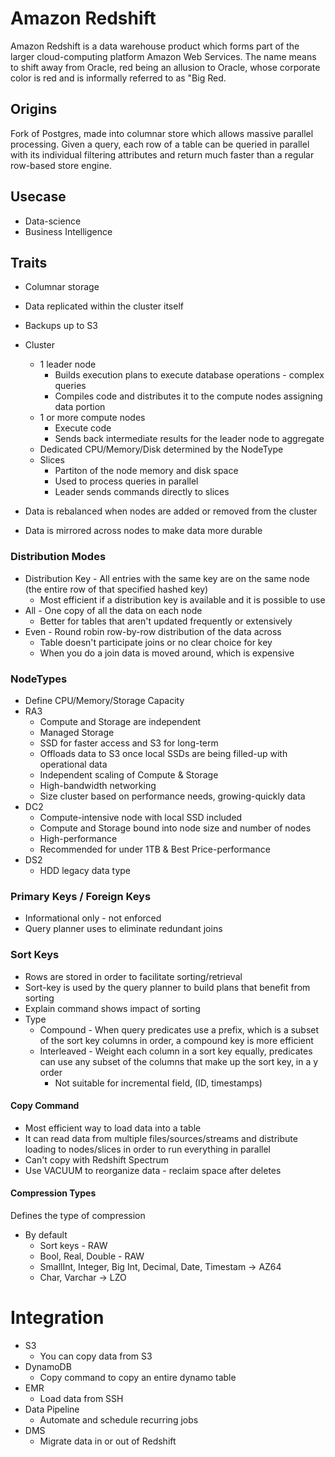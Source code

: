 # Amazon Redshift

Amazon Redshift is a data warehouse product which forms part of the larger cloud-computing platform Amazon Web Services. The name means to shift away from Oracle, red being an allusion to Oracle, whose corporate color is red and is informally referred to as "Big Red.

## Origins

Fork of Postgres, made into columnar store which allows massive parallel processing. Given a query, each row of a table can be queried in parallel with its individual filtering attributes and return much faster than a regular row-based store engine.

## Usecase

* Data-science
* Business Intelligence

## Traits

* Columnar storage
* Data replicated within the cluster itself
* Backups up to S3
* Cluster
  * 1 leader node
    * Builds execution plans to execute database operations - complex queries
    * Compiles code and distributes it to the compute nodes assigning data portion
  * 1 or more compute nodes
    * Execute code
    * Sends back intermediate results for the leader node to aggregate
   * Dedicated CPU/Memory/Disk determined by the NodeType
   * Slices
     * Partiton of the node memory and disk space
     * Used to process queries in parallel
     * Leader sends commands directly to slices

* Data is rebalanced when nodes are added or removed from the cluster
* Data is mirrored across nodes to make data more durable

### Distribution Modes

* Distribution Key - All entries with the same key are on the same node (the entire row of that specified hashed key)
  * Most efficient if a distribution key is available and it is possible to use
* All - One copy of all the data on each node
  * Better for tables that aren't updated frequently or extensively
* Even - Round robin row-by-row distribution of the data across
  * Table doesn't participate joins or no clear choice for key
  * When you do a join data is moved around, which is expensive

### NodeTypes

* Define CPU/Memory/Storage Capacity
* RA3
  * Compute and Storage are independent
  * Managed Storage
  * SSD for faster access and S3 for long-term
  * Offloads data to S3 once local SSDs are being filled-up with operational data
  * Independent scaling of Compute & Storage
  * High-bandwidth networking
  * Size cluster based on performance needs, growing-quickly data
* DC2
  * Compute-intensive node with local SSD included
  * Compute and Storage bound into node size and number of nodes
  * High-performance
  * Recommended for under 1TB & Best Price-performance
* DS2
  * HDD legacy data type

### Primary Keys / Foreign Keys

* Informational only - not enforced
* Query planner uses to eliminate redundant joins

### Sort Keys

* Rows are stored in order to facilitate sorting/retrieval
* Sort-key is used by the query planner to build plans that benefit from sorting
* Explain command shows impact of sorting
* Type
  * Compound - When query predicates use a prefix, which is a subset of the sort key columns in order, a compound key is more efficient
  * Interleaved - Weight each column in a sort key equally, predicates can use any subset of the columns that make up the sort key, in a y order
    * Not suitable for incremental field, (ID, timestamps)

#### Copy Command

* Most efficient way to load data into a table
* It can read data from multiple files/sources/streams and distribute loading to nodes/slices in order to run everything in parallel
* Can't copy with Redshift Spectrum
* Use VACUUM to reorganize data - reclaim space after deletes

#### Compression Types

Defines the type of compression

* By default
  * Sort keys - RAW
  * Bool, Real, Double - RAW
  * SmallInt, Integer, Big Int, Decimal, Date, Timestam -> AZ64
  * Char, Varchar -> LZO

# Integration

* S3
  * You can copy data from S3
* DynamoDB
  * Copy command to copy an entire dynamo table
* EMR
  * Load data from SSH
* Data Pipeline
  * Automate and schedule recurring jobs
* DMS
  * Migrate data in or out of Redshift
